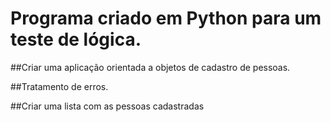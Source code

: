 # Programa criado em Python para um teste de lógica.

##Criar uma aplicação orientada a objetos de cadastro de pessoas.

##Tratamento de erros.

##Criar uma lista com as pessoas cadastradas
